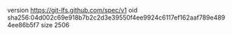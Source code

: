 version https://git-lfs.github.com/spec/v1
oid sha256:04d002c69e918b7b2c2d3e39550f4ee9924c6117ef162aaf789e4894ee86b5f7
size 2506
